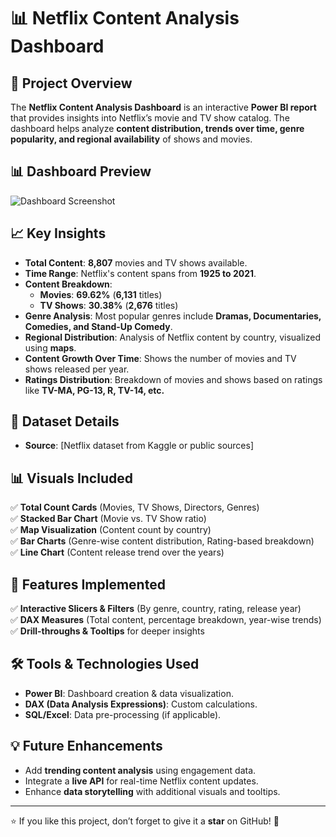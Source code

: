 # 📊 Netflix Content Analysis Dashboard

## 📌 Project Overview
The **Netflix Content Analysis Dashboard** is an interactive **Power BI report** that provides insights into Netflix’s movie and TV show catalog. The dashboard helps analyze **content distribution, trends over time, genre popularity, and regional availability** of shows and movies.

## 📊 Dashboard Preview
![Dashboard Screenshot](Screenshots/dashboard_preview.png)

## 📈 Key Insights
- **Total Content**: **8,807** movies and TV shows available.
- **Time Range**: Netflix's content spans from **1925 to 2021**.
- **Content Breakdown**:  
  - **Movies**: **69.62%** (**6,131** titles)  
  - **TV Shows**: **30.38%** (**2,676** titles)  
- **Genre Analysis**: Most popular genres include **Dramas, Documentaries, Comedies, and Stand-Up Comedy**.
- **Regional Distribution**: Analysis of Netflix content by country, visualized using **maps**.
- **Content Growth Over Time**: Shows the number of movies and TV shows released per year.
- **Ratings Distribution**: Breakdown of movies and shows based on ratings like **TV-MA, PG-13, R, TV-14, etc.**

## 🔗 Dataset Details
- **Source**: [Netflix dataset from Kaggle or public sources]
  
## 📊 Visuals Included
✅ **Total Count Cards** (Movies, TV Shows, Directors, Genres)  
✅ **Stacked Bar Chart** (Movie vs. TV Show ratio)  
✅ **Map Visualization** (Content count by country)  
✅ **Bar Charts** (Genre-wise content distribution, Rating-based breakdown)  
✅ **Line Chart** (Content release trend over the years)  

## 🚀 Features Implemented
✅ **Interactive Slicers & Filters** (By genre, country, rating, release year)  
✅ **DAX Measures** (Total content, percentage breakdown, year-wise trends)  
✅ **Drill-throughs & Tooltips** for deeper insights  

## 🛠️ Tools & Technologies Used
- **Power BI**: Dashboard creation & data visualization.
- **DAX (Data Analysis Expressions)**: Custom calculations.
- **SQL/Excel**: Data pre-processing (if applicable).

## 💡 Future Enhancements
- Add **trending content analysis** using engagement data.
- Integrate a **live API** for real-time Netflix content updates.
- Enhance **data storytelling** with additional visuals and tooltips.
  
---

⭐ If you like this project, don’t forget to give it a **star** on GitHub! 🚀
